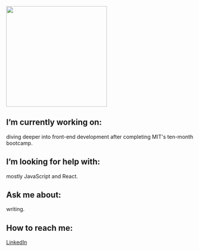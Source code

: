 <img src="https://images.unsplash.com/photo-1505880167668-ec27c3eb9110?ixid=MnwxMjA3fDB8MHxzZWFyY2h8NXx8ZGV0cm9pdHxlbnwwfDB8MHx8&ixlib=rb-1.2.1&auto=format&fit=crop&w=800&q=60" width="270">

<!--
**heatherbenton/heatherbenton** is a ✨ _special_ ✨ repository because its `README.md` (this file) appears on your GitHub profile.
-->

## I’m currently working on: 
diving deeper into front-end development after completing MIT's ten-month bootcamp.

## I’m looking for help with: 
mostly JavaScript and React.

## Ask me about:
writing. 

## How to reach me: 
[LinkedIn](https://www.linkedin.com/in/heatherlbenton/)


